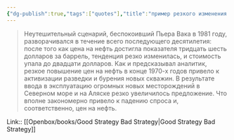 ```yaml
---
{"dg-publish":true,"tags":["quotes"],"title":"пример резкого изменения цен на нефть","date":"2022-06-26T09:23:18+03:00","modified_at":"2024-02-02T09:43:36+03:00","aliases":"пример резкого изменения цен на нефть","dg-path":"/quotes/202206260923.md","permalink":"/quotes/202206260923/","dgPassFrontmatter":true}
---
```



> Неутешительный сценарий, беспокоивший Пьера Вака в 1981 году, разворачивался в течение всего последующего десятилетия: после того как цена на нефть достигла показателя тридцать шесть долларов за баррель, тенденция резко изменилась, и стоимость упала до двадцати долларов. Как и предсказывал аналитик, резкое повышение цен на нефть в конце 1970-х годов привело к активизации разведки и бурения новых скважин. В результате ввода в эксплуатацию огромных новых месторождений в Северном море и на Аляске резко увеличилось предложение. Что вполне закономерно привело к падению спроса и, соответственно, цен на нефть.

Link:: [[Openbox/books/Good Strategy Bad Strategy|Good Strategy Bad Strategy]]
